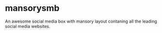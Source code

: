 # mansorysmb
An awesome social media box with mansory layout contaning all the leading social media websites.
